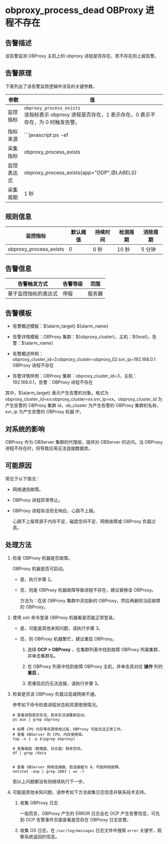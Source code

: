 obproxy_process_dead OBProxy 进程不存在
=======================================================

告警描述
-------------------------

该告警监测 OBProxy 主机上的 obproxy 进程是否存在，若不存在则上报告警。

告警原理
-------------------------

下表列出了该告警监控逻辑中涉及的关键参数。

|  参数   |                                                                                   值                                                                                   |
|-------|-----------------------------------------------------------------------------------------------------------------------------------------------------------------------|
| 监控指标  | `obproxy_process_exists` </br>  该指标表示 obproxy 进程是否存在，1 表示存在，0 表示不存在，为 0 时触发告警。                                                         |
| 指标来源  | ```javascript ps -ef|grep -w obproxy|grep -v grep|wc -l ```  </br> 该告警的指标来源相对特殊，是 OCP-Agent 执行上述 Linux 指令检查 obproxy 进程是否存在 |
| 采集指标  | obproxy_process_exists                                                                                                                                                |
| 监控表达式 | obproxy_process_exists{app="ODP",@LABELS}                                                                                                                             |
| 采集周期  | 1 秒                                                                                                                                                                   |

规则信息
-------------------------

|          监控指标          | 默认阈值 | 持续时间 | 检测周期 | 消除周期 |
|------------------------|------|------|------|------|
| obproxy_process_exists | 0    | 0 秒  | 10 秒 | 5 分钟 |

告警信息
-------------------------

|   告警触发方式   | 告警等级 | 范围  |
|------------|------|-----|
| 基于监控指标的表达式 | 停服   | 服务器 |

告警模板
-------------------------

* 告警概述模板：\${alarm_target} ${alarm_name}

* 告警详情模板：OBProxy 集群：\${obproxy_cluster}，主机：\${host}，告警：${alarm_name}
  
* 告警概述样例：obproxy_cluster_id=3:obproxy_cluster=obproxy_02:svr_ip=192.168.0.1 OBProxy 进程不存在

* 告警详情样例：OBProxy 集群：obproxy_cluster_id=3，主机：192.168.0.1，告警：OBProxy 进程不存在

其中，${alarm_target} 表示产生告警的对象。格式为obproxy_cluster_id=xx:obproxy_cluster=xx:svr_ip=xx。obproxy_cluster_id 为产生告警的 OBProxy 集群 id，ob_cluster 为产生告警的 OBProxy 集群的名称，svr_ip 为产生告警的 OBProxy 机器 IP。

对系统的影响
---------------------------

OBProxy 作为 OBServer 集群的代理层，提供对 OBServer 的访问。当 OBProxy 进程不存在时，将导致应用无法连接数据库。

可能原因
-------------------------

常见于以下情况：

* 网络通信故障。

* OBProxy 进程异常停止。

* OBProxy 进程存活但无响应，心跳不上报。

  心跳不上报常源于内存不足、磁盘空间不足、网络故障或 OBProxy 负载过高。
  
**处理方法**
-----------------------------

1. 检查 OBProxy 机器是否故障。

   OBProxy 机器是否可启动。
   * 是，执行步骤 2。

   * 否，则是 OBProxy 机器故障导致进程不存在，建议替换该 OBProxy。

     方法为：在该 OBProxy 集群中添加新的 OBProxy，然后再删除当前故障的 OBProxy。

2. 使用 ssh 命令登录 OBProxy 机器看是否能正常登录。

   * 是，可能是其他未知问题，请执行步骤 3。

   * 否，则 OBProxy 机器繁忙，建议重启 OBProxy。

     1. 选择 **OCP \> OBProxy** ，在集群列表中找到故障 OBProxy 所属集群，并单击集群名。

     2. 在 OBProxy 列表中找到故障 OBProxy 主机，并单击其对应 **操作** 列的 **重启** 。

     3. 若重启后仍无法连接，请执行步骤 3。

3. 检查是否该 OBProxy 负载过高或网络不通。

   参考如下命令检查进程状态和资源使用情况。

   ```shell
   # 查看进程是否存活，若未存活请重新启动。
   ps aux | grep obproxy
   
   # 如果 CPU 内存等资源使用过高，OBProxy 可能无法正常工作。
   # 查看 OBServer 的 CPU、内存使用率。
   top -n 1 -p $(pgrep obproxy)
   
   # 查看磁盘（数据盘、日志盘）剩余空间。
   df | grep /data
   
   
   # 查看 OBServer 网络连接数，若连接数为 0，可能网络故障。
   netstat -anp | grep 2883 | wc -l
   ```

   若以上问题都没有则继续执行下一步。

4. 可能是其他未知问题，请参考如下方法收集日志信息并联系技术支持。

   1. 收集 OBProxy 日志

      一般而言，OBProxy 产生的 ERROR 日志会在 OCP 产生告警信息，可先到 OCP 告警事件页面查看是否存在 OBProxy 日志告警。

   2. 收集 OS 日志，在 `/var/log/messages` 日志文件中搜索 `error` 关键字，观察系统返回的信息。
